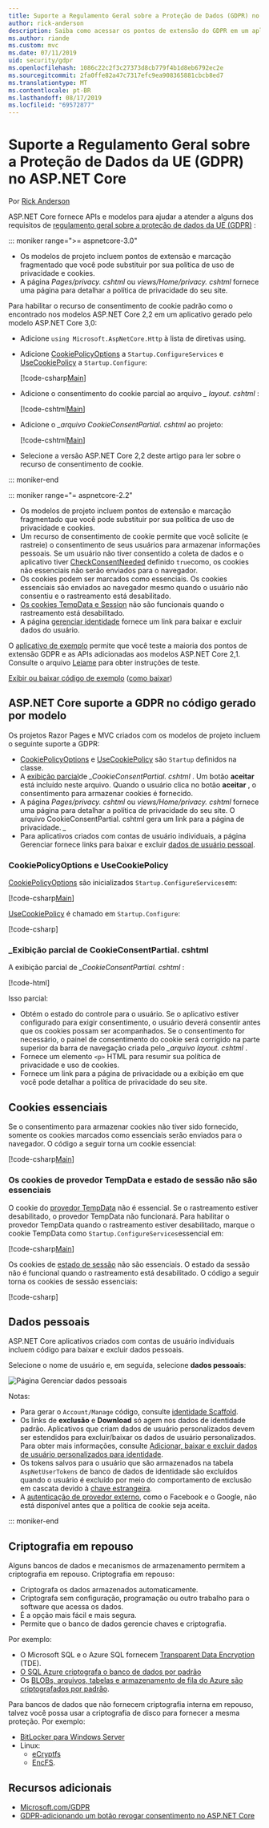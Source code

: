 ```yaml
---
title: Suporte a Regulamento Geral sobre a Proteção de Dados (GDPR) no ASP.NET Core
author: rick-anderson
description: Saiba como acessar os pontos de extensão do GDPR em um aplicativo Web ASP.NET Core.
ms.author: riande
ms.custom: mvc
ms.date: 07/11/2019
uid: security/gdpr
ms.openlocfilehash: 1086c22c2f3c27373d8cb779f4b1d8eb6792ec2e
ms.sourcegitcommit: 2fa0ffe82a47c7317efc9ea908365881cbcb8ed7
ms.translationtype: MT
ms.contentlocale: pt-BR
ms.lasthandoff: 08/17/2019
ms.locfileid: "69572877"
---
```

# <a name="eu-general-data-protection-regulation-gdpr-support-in-aspnet-core"></a>Suporte a Regulamento Geral sobre a Proteção de Dados da UE (GDPR) no ASP.NET Core

Por [Rick Anderson](https://twitter.com/RickAndMSFT)

ASP.NET Core fornece APIs e modelos para ajudar a atender a alguns dos requisitos de [regulamento geral sobre a proteção de dados da UE (GDPR)](https://www.eugdpr.org/) :

::: moniker range=">= aspnetcore-3.0"

* Os modelos de projeto incluem pontos de extensão e marcação fragmentado que você pode substituir por sua política de uso de privacidade e cookies.
* A página *Pages/privacy. cshtml* ou *views/Home/privacy. cshtml* fornece uma página para detalhar a política de privacidade do seu site.

Para habilitar o recurso de consentimento de cookie padrão como o encontrado nos modelos ASP.NET Core 2,2 em um aplicativo gerado pelo modelo ASP.NET Core 3,0:

* Adicione `using Microsoft.AspNetCore.Http` à lista de diretivas using.
* Adicione [CookiePolicyOptions](/dotnet/api/microsoft.aspnetcore.builder.cookiepolicyoptions) a `Startup.ConfigureServices` e [UseCookiePolicy](/dotnet/api/microsoft.aspnetcore.builder.cookiepolicyappbuilderextensions.usecookiepolicy) a `Startup.Configure`:

  [!code-csharp[Main](gdpr/sample/RP3.0/Startup.cs?name=snippet1&highlight=12-19,38)]

* Adicione o consentimento do cookie parcial ao arquivo *_ layout. cshtml* :

  [!code-cshtml[Main](gdpr/sample/RP3.0/Pages/Shared/_Layout.cshtml?name=snippet&highlight=4)]

* Adicione o  *\_arquivo CookieConsentPartial. cshtml* ao projeto:

  [!code-cshtml[Main](gdpr/sample/RP3.0/Pages/Shared/_CookieConsentPartial.cshtml)]

* Selecione a versão ASP.NET Core 2,2 deste artigo para ler sobre o recurso de consentimento de cookie.

::: moniker-end

::: moniker range="= aspnetcore-2.2"

* Os modelos de projeto incluem pontos de extensão e marcação fragmentado que você pode substituir por sua política de uso de privacidade e cookies.
* Um recurso de consentimento de cookie permite que você solicite (e rastreie) o consentimento de seus usuários para armazenar informações pessoais. Se um usuário não tiver consentido a coleta de dados e o aplicativo tiver [CheckConsentNeeded](/dotnet/api/microsoft.aspnetcore.builder.cookiepolicyoptions.checkconsentneeded) definido `true`como, os cookies não essenciais não serão enviados para o navegador.
* Os cookies podem ser marcados como essenciais. Os cookies essenciais são enviados ao navegador mesmo quando o usuário não consentiu e o rastreamento está desabilitado.
* [Os cookies TempData e Session](#tempdata) não são funcionais quando o rastreamento está desabilitado.
* A página [gerenciar identidade](#pd) fornece um link para baixar e excluir dados do usuário.

O [aplicativo de exemplo](https://github.com/aspnet/AspNetCore.Docs/tree/live/aspnetcore/security/gdpr/sample) permite que você teste a maioria dos pontos de extensão GDPR e as APIs adicionadas aos modelos ASP.NET Core 2,1. Consulte o arquivo [Leiame](https://github.com/aspnet/AspNetCore.Docs/tree/live/aspnetcore/security/gdpr/sample) para obter instruções de teste.

[Exibir ou baixar código de exemplo](https://github.com/aspnet/AspNetCore.Docs/tree/live/aspnetcore/security/gdpr/sample) ([como baixar](xref:index#how-to-download-a-sample))

## <a name="aspnet-core-gdpr-support-in-template-generated-code"></a>ASP.NET Core suporte a GDPR no código gerado por modelo

Os projetos Razor Pages e MVC criados com os modelos de projeto incluem o seguinte suporte a GDPR:

* [CookiePolicyOptions](/dotnet/api/microsoft.aspnetcore.builder.cookiepolicyoptions) e [UseCookiePolicy](/dotnet/api/microsoft.aspnetcore.builder.cookiepolicyappbuilderextensions.usecookiepolicy) são `Startup` definidos na classe.
* A [exibição parcial](xref:mvc/views/tag-helpers/builtin-th/partial-tag-helper)de  *\_CookieConsentPartial. cshtml* . Um botão **aceitar** está incluído neste arquivo. Quando o usuário clica no botão **aceitar** , o consentimento para armazenar cookies é fornecido.
* A página *Pages/privacy. cshtml* ou *views/Home/privacy. cshtml* fornece uma página para detalhar a política de privacidade do seu site. O arquivo CookieConsentPartial. cshtml gera um link para a página de privacidade.  *\_*
* Para aplicativos criados com contas de usuário individuais, a página Gerenciar fornece links para baixar e excluir [dados de usuário pessoal](#pd).

### <a name="cookiepolicyoptions-and-usecookiepolicy"></a>CookiePolicyOptions e UseCookiePolicy

[CookiePolicyOptions](/dotnet/api/microsoft.aspnetcore.builder.cookiepolicyoptions) são inicializados `Startup.ConfigureServices`em:

[!code-csharp[Main](gdpr/sample/Startup.cs?name=snippet1&highlight=14-20)]

[UseCookiePolicy](/dotnet/api/microsoft.aspnetcore.builder.cookiepolicyappbuilderextensions.usecookiepolicy) é chamado em `Startup.Configure`:

[!code-csharp[](gdpr/sample/Startup.cs?name=snippet1&highlight=51)]

### <a name="_cookieconsentpartialcshtml-partial-view"></a>\_Exibição parcial de CookieConsentPartial. cshtml

A exibição parcial de  *\_CookieConsentPartial. cshtml* :

[!code-html[](gdpr/sample/RP2.2/Pages/Shared/_CookieConsentPartial.cshtml)]

Isso parcial:

* Obtém o estado do controle para o usuário. Se o aplicativo estiver configurado para exigir consentimento, o usuário deverá consentir antes que os cookies possam ser acompanhados. Se o consentimento for necessário, o painel de consentimento do cookie será corrigido na parte superior da barra de navegação criada pelo  *\_arquivo layout. cshtml* .
* Fornece um elemento `<p>` HTML para resumir sua política de privacidade e uso de cookies.
* Fornece um link para a página de privacidade ou a exibição em que você pode detalhar a política de privacidade do seu site.

## <a name="essential-cookies"></a>Cookies essenciais

Se o consentimento para armazenar cookies não tiver sido fornecido, somente os cookies marcados como essenciais serão enviados para o navegador. O código a seguir torna um cookie essencial:

[!code-csharp[Main](gdpr/sample/RP2.2/Pages/Cookie.cshtml.cs?name=snippet1&highlight=5)]

<a name="tempdata"></a>

### <a name="tempdata-provider-and-session-state-cookies-arent-essential"></a>Os cookies de provedor TempData e estado de sessão não são essenciais

O cookie do [provedor TempData](xref:fundamentals/app-state#tempdata) não é essencial. Se o rastreamento estiver desabilitado, o provedor TempData não funcionará. Para habilitar o provedor TempData quando o rastreamento estiver desabilitado, marque o cookie TempData como `Startup.ConfigureServices`essencial em:

[!code-csharp[Main](gdpr/sample/RP2.2/Startup.cs?name=snippet1)]

Os cookies de [estado de sessão](xref:fundamentals/app-state) não são essenciais. O estado da sessão não é funcional quando o rastreamento está desabilitado. O código a seguir torna os cookies de sessão essenciais:

[!code-csharp[](gdpr/sample/RP2.2/Startup.cs?name=snippet2)]

<a name="pd"></a>

## <a name="personal-data"></a>Dados pessoais

ASP.NET Core aplicativos criados com contas de usuário individuais incluem código para baixar e excluir dados pessoais.

Selecione o nome de usuário e, em seguida, selecione **dados pessoais**:

![Página Gerenciar dados pessoais](gdpr/_static/pd.png)

Notas:

* Para gerar o `Account/Manage` código, consulte [identidade Scaffold](xref:security/authentication/scaffold-identity).
* Os links de **exclusão** e **Download** só agem nos dados de identidade padrão. Aplicativos que criam dados de usuário personalizados devem ser estendidos para excluir/baixar os dados de usuário personalizados. Para obter mais informações, consulte [Adicionar, baixar e excluir dados de usuário personalizados para identidade](xref:security/authentication/add-user-data).
* Os tokens salvos para o usuário que são armazenados na tabela `AspNetUserTokens` de banco de dados de identidade são excluídos quando o usuário é excluído por meio do comportamento de exclusão em cascata devido à [chave estrangeira](https://github.com/aspnet/Identity/blob/release/2.1/src/EF/IdentityUserContext.cs#L152).
* A [autenticação de provedor externo](xref:security/authentication/social/index), como o Facebook e o Google, não está disponível antes que a política de cookie seja aceita.

::: moniker-end

## <a name="encryption-at-rest"></a>Criptografia em repouso

Alguns bancos de dados e mecanismos de armazenamento permitem a criptografia em repouso. Criptografia em repouso:

* Criptografa os dados armazenados automaticamente.
* Criptografa sem configuração, programação ou outro trabalho para o software que acessa os dados.
* É a opção mais fácil e mais segura.
* Permite que o banco de dados gerencie chaves e criptografia.

Por exemplo:

* O Microsoft SQL e o Azure SQL fornecem [Transparent Data Encryption](/sql/relational-databases/security/encryption/transparent-data-encryption) (TDE).
* [O SQL Azure criptografa o banco de dados por padrão](https://azure.microsoft.com/updates/newly-created-azure-sql-databases-encrypted-by-default/)
* Os [BLOBs, arquivos, tabelas e armazenamento de fila do Azure são criptografados por padrão](https://azure.microsoft.com/blog/announcing-default-encryption-for-azure-blobs-files-table-and-queue-storage/).

Para bancos de dados que não fornecem criptografia interna em repouso, talvez você possa usar a criptografia de disco para fornecer a mesma proteção. Por exemplo:

* [BitLocker para Windows Server](/windows/security/information-protection/bitlocker/bitlocker-how-to-deploy-on-windows-server)
* Linux:
  * [eCryptfs](https://launchpad.net/ecryptfs)
  * [EncFS](https://github.com/vgough/encfs).

## <a name="additional-resources"></a>Recursos adicionais

* [Microsoft.com/GDPR](https://www.microsoft.com/trustcenter/Privacy/GDPR)
* [GDPR-adicionando um botão revogar consentimento no ASP.NET Core](https://www.joeaudette.com/blog/2018/08/28/gdpr---adding-a-revoke-consent-button-in-aspnet-core)

